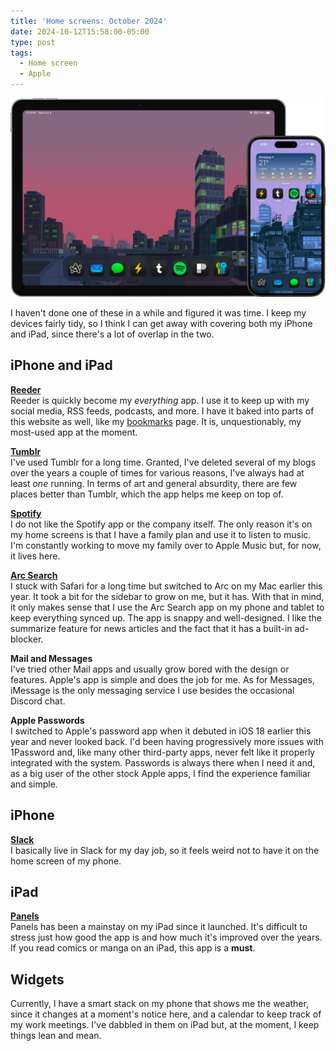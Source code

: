 ```yaml
---
title: 'Home screens: October 2024'
date: 2024-10-12T15:58:00-05:00
type: post
tags:
  - Home screen
  - Apple
---
```

![iPad and iPhone home screens](/uploads/homescreens.png)

I haven't done one of these in a while and figured it was time. I keep my devices fairly tidy, so I think I can get away with covering both my iPhone and iPad, since there's a lot of overlap in the two.

## iPhone and iPad

<a href="https://apps.apple.com/us/app/reeder/id6475002485" target="_blank" rel="noopener"><strong>Reeder</strong></a><br>Reeder is quickly become my *everything* app. I use it to keep up with my social media, RSS feeds, podcasts, and more. I have it baked into parts of this website as well, like my [bookmarks](/bookmarks) page. It is, unquestionably, my most-used app at the moment.

<a href="https://apps.apple.com/us/app/tumblr-fandom-art-chaos/id305343404" target="_blank" rel="noopener"><strong>Tumblr</strong></a><br>I've used Tumblr for a long time. Granted, I've deleted several of my blogs over the years a couple of times for various reasons, I've always had at least *one* running. In terms of art and general absurdity, there are few places better than Tumblr, which the app helps me keep on top of.

<a href="https://apps.apple.com/us/app/spotify-music-and-podcasts/id324684580" target="_blank" rel="noopener"><strong>Spotify</strong></a><br>I do not like the Spotify app or the company itself. The only reason it's on my home screens is that I have a family plan and use it to listen to music. I'm constantly working to move my family over to Apple Music but, for now, it lives here.

<a href="https://apps.apple.com/us/app/arc-search-find-it-faster/id6472513080" target="_blank" rel="noopener"><strong>Arc Search</strong></a><br>I stuck with Safari for a long time but switched to Arc on my Mac earlier this year. It took a bit for the sidebar to grow on me, but it has. With that in mind, it only makes sense that I use the Arc Search app on my phone and tablet to keep everything synced up. The app is snappy and well-designed. I like the summarize feature for news articles and the fact that it has a built-in ad-blocker.

**Mail and Messages**<br>I've tried other Mail apps and usually grow bored with the design or features. Apple's app is simple and does the job for me. As for Messages, iMessage is the only messaging service I use besides the occasional Discord chat.

**Apple Passwords**<br>I switched to Apple's password app when it debuted in iOS 18 earlier this year and never looked back. I'd been having progressively more issues with 1Password and, like many other third-party apps, never felt like it properly integrated with the system. Passwords is always there when I need it and, as a big user of the other stock Apple apps, I find the experience familiar and simple.

## iPhone

<a href="https://apps.apple.com/us/app/slack/id618783545" target="_blank" rel="noopener"><strong>Slack</strong></a><br>I basically live in Slack for my day job, so it feels weird not to have it on the home screen of my phone.

## iPad

<a href="https://apps.apple.com/us/app/panels-comic-reader/id1236567663" target="_blank" rel="noopener"><strong>Panels</strong></a><br>Panels has been a mainstay on my iPad since it launched. It's difficult to stress just how good the app is and how much it's improved over the years. If you read comics or manga on an iPad, this app is a **must**.

## Widgets

Currently, I have a smart stack on my phone that shows me the weather, since it changes at a moment's notice here, and a calendar to keep track of my work meetings. I've dabbled in them on iPad but, at the moment, I keep things lean and mean.
